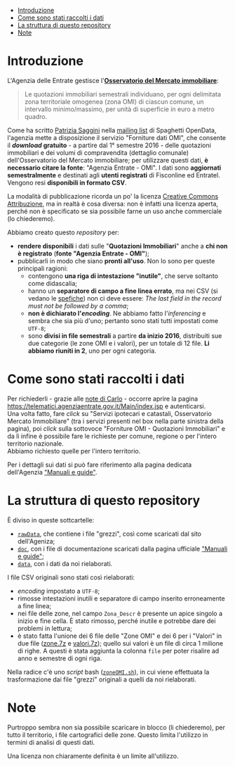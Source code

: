<!-- TOC -->

- [Introduzione](#introduzione)
- [Come sono stati raccolti i dati](#come-sono-stati-raccolti-i-dati)
- [La struttura di questo repository](#la-struttura-di-questo-repository)
- [Note](#note)

<!-- /TOC -->

# Introduzione

L'Agenzia delle Entrate gestisce l'[**Osservatorio del Mercato immobiliare**](https://www.agenziaentrate.gov.it/wps/content/Nsilib/Nsi/Schede/FabbricatiTerreni/omi):

> Le quotazioni immobiliari semestrali individuano, per ogni delimitata zona territoriale omogenea (zona OMI) di ciascun comune, un intervallo minimo/massimo, per unità di superficie in euro a metro quadro.

Come ha scritto [Patrizia Saggini](https://twitter.com/patriziasaggia) nella [mailing list](https://groups.google.com/d/msg/spaghettiopendata/iS5D-5uM2W4/AuL0N32SDAAJ) di Spaghetti OpenData, l'agenzia mette a disposizione il servizio "Forniture dati OMI", che consente il **_download_ gratuito** - a partire dal 1° semestre 2016 - delle quotazioni immobiliari e dei volumi di compravendita (dettaglio comunale) dell'Osservatorio del Mercato immobiliare; per utilizzare questi dati, **è necessario citare la fonte**: "Agenzia Entrate - OMI". I dati sono **aggiornati semestralmente** e destinati agli **utenti registrati** di Fisconline ed Entratel.<br>
Vengono resi **disponibili in formato CSV**.

La modalità di pubblicazione ricorda un po' la licenza [Creative Commons Attribuzione](http://creativecommons.org/licenses/by/4.0/), ma in realtà è cosa diversa: non è infatti una licenza aperta, perché non è specificato se sia possibile farne un uso anche commerciale (lo chiederemo).

Abbiamo creato questo _repository_ per:

- **rendere disponibili** i dati sulle "**Quotazioni Immobiliari**" anche a **chi non è registrato** (**fonte "Agenzia Entrate - OMI"**);
- pubblicarli in modo che siano **pronti all'uso**. Non lo sono per queste principali ragioni:
  - contengono **una riga di intestazione "inutile"**, che serve soltanto come didascalia;
  - hanno un **separatore di campo a fine linea errato**, ma nei CSV (si vedano le [spefiche](https://tools.ietf.org/html/rfc4180)) non ci deve essere: _The last field in the record must not be followed by a comma_;
  - **non è dichiarato l'_encoding_**. Ne abbiamo fatto l'_inferencing_ e sembra che sia più d'uno; pertanto sono stati tutti impostati come `UTF-8`;
  - sono **divisi in file semestrali** a partire **da inizio 2016**, distribuiti sue due categorie (le zone OMI e i valori), per un totale di 12 file. **Li abbiamo riuniti in 2**, uno per ogni categoria.

# Come sono stati raccolti i dati

Per richiederli - grazie alle [note di Carlo](https://groups.google.com/d/msg/spaghettiopendata/iS5D-5uM2W4/8JH4xgw7BwAJ) - occorre aprire la pagina <https://telematici.agenziaentrate.gov.it/Main/index.jsp> e autenticarsi.<br>
Una volta fatto, fare _click_ su "Servizi ipotecari e catastali, Osservatorio Mercato Immobiliare" (tra i servizi presenti nel box nella parte sinistra della pagina), poi _click_ sulla sottovoce "Forniture OMI - Quotazioni Immobiliari" e da lì infine è possibile fare le richieste per comune, regione o per l'intero territorio nazionale.<br>
Abbiamo richiesto quelle per l'intero territorio.

Per i dettagli sui dati si può fare riferimento alla pagina dedicata dell'Agenzia ["Manuali e guide"](https://www.agenziaentrate.gov.it/wps/content/Nsilib/Nsi/Schede/FabbricatiTerreni/omi/Manuali+e+guide/?page=schedefabbricatieterreni).

# La struttura di questo repository

È diviso in queste sottcartelle:

- [`rawData`](./rawData), che contiene i file "grezzi", così come scaricati dal sito dell'Ageniza;
- [`doc`](./doc), con i file di documentazione scaricati dalla pagina ufficiale ["Manuali e guide"](https://www.agenziaentrate.gov.it/wps/content/Nsilib/Nsi/Schede/FabbricatiTerreni/omi/Manuali+e+guide/?page=schedefabbricatieterreni);
- [`data`](./doc), con i dati da noi rielaborati.

I file CSV originali sono stati così rielaborati:

- _encoding_ impostato a `UTF-8`;
- rimosse intestazioni inutili e separatore di campo inserito erroneamente a fine linea;
- nei file delle zone, nel campo `Zona_Descr` è presente un apice singolo a inizio e fine cella. È stato rimosso, perché inutile e potrebbe dare dei problemi in lettura;
- è stato fatta l'unione dei 6 file delle "Zone OMI" e dei 6 per i "Valori" in due file ([zone.7z](./data/zone.7z) e [valori.7z]((./data/valori.7z))); quello sui valori è un file di circa 1 milione di righe. A questi è stata aggiunta la colonna `file` per poter risalire ad anno e semestre di ogni riga.

Nella radice c'è uno _script_ bash ([`zoneOMI.sh`](./zoneOMI.sh)), in cui viene effettuata la trasformazione dai file "grezzi" originali a quelli da noi rielaborati.

# Note

Purtroppo sembra non sia possibile scaricare in blocco (li chiederemo), per tutto il territorio, i file cartografici delle zone. Questo limita l'utilizzo in termini di analisi di questi dati.

Una licenza non chiaramente definita è un limite all'utilizzo.
